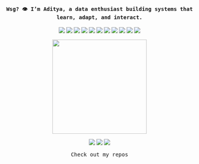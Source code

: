 <h4 align="center"><samp> Wsg? 👁️ I’m Aditya, a data enthusiast building systems that learn, adapt, and interact. </samp></h4>

<p align="center">
  <img src="https://img.shields.io/badge/Go-111?style=flat-square&logo=go&logoColor=00ADD8"/>
  <img src="https://img.shields.io/badge/Python-111?style=flat-square&logo=python&logoColor=white"/>
  <img src="https://img.shields.io/badge/C-111?style=flat-square&logo=c&logoColor=A8B9CC"/>
  <img src="https://img.shields.io/badge/HTML5-111?style=flat-square&logo=html5&logoColor=E34F26"/>
  <img src="https://img.shields.io/badge/Rust-111?style=flat-square&logo=rust&logoColor=white"/>
  <img src="https://img.shields.io/badge/JavaScript-111?style=flat-square&logo=javascript&logoColor=F7DF1E"/>
  <img src="https://img.shields.io/badge/Git-111?style=flat-square&logo=git&logoColor=F05032"/>
  <img src="https://img.shields.io/badge/MySQL-111?style=flat-square&logo=mysql&logoColor=4479A1"/>
  <img src="https://img.shields.io/badge/R-111?style=flat-square&logo=r&logoColor=276DC3"/>
  <img src="https://img.shields.io/badge/Node.js-111?style=flat-square&logo=nodedotjs&logoColor=339933"/>
  <img src="https://img.shields.io/badge/React-111?style=flat-square&logo=react&logoColor=61DAFB"/>
 </p>
 
<p align="center">
  <img width="250" src="https://media.giphy.com/media/v1.Y2lkPTc5MGI3NjExdTgwaHd0YWE0MXdvcXY5NnFlOGFncXlhYjZqeTM4bmhueDE2eWVucyZlcD12MV9zdGlja2Vyc19zZWFyY2gmY3Q9cw/SlKBbQNNZNfcPRWYW7/giphy.gif">
</p>

<p align="center">
  <a href= "https://dev.to/aadidoesitbetter"><img src="https://img.shields.io/badge/dev.to-6364ff"/></a>
  <a href= "https://www.linkedin.com/in/aadidoesitbetter/"><img src="https://img.shields.io/badge/linkedin-0a66c2"/></a>
  <a href= "https://leetcode.com/u/aadidoesitbetter/"><img src="https://img.shields.io/badge/leetcode-ff66ab"/></a>
</p>

<p align="center"><samp>
Check out my repos  
  </samp>
</p>
